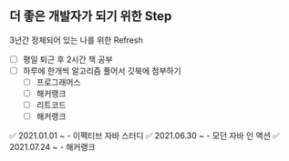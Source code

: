 ## 더 좋은 개발자가 되기 위한 Step

3년간 정체되어 있는 나를 위한 Refresh

* [ ] 평일 퇴근 후 2시간 책 공부
* [ ] 하루에 한개씩 알고리즘 풀어서 깃북에 첨부하기
  * [ ] 프로그래머스
  * [ ] 해커랭크
  * [ ] 리트코드
  * [ ] 해커랭크

✅ 2021.01.01 ~ - 이펙티브 자바 스터디
✅ 2021.06.30 ~ - 모던 자바 인 액션
✅ 2021.07.24 ~ - 해커랭크







